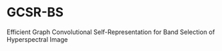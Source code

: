 # GCSR-BS
 Efficient Graph Convolutional Self-Representation for Band Selection of Hyperspectral Image
